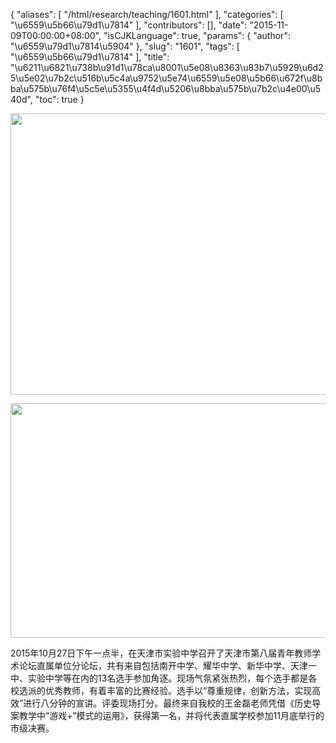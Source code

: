 {
    "aliases": [
        "/html/research/teaching/1601.html"
    ],
    "categories": [
        "\u6559\u5b66\u79d1\u7814"
    ],
    "contributors": [],
    "date": "2015-11-09T00:00:00+08:00",
    "isCJKLanguage": true,
    "params": {
        "author": "\u6559\u79d1\u7814\u5904"
    },
    "slug": "1601",
    "tags": [
        "\u6559\u5b66\u79d1\u7814"
    ],
    "title": "\u6211\u6821\u738b\u91d1\u78ca\u8001\u5e08\u8363\u83b7\u5929\u6d25\u5e02\u7b2c\u516b\u5c4a\u9752\u5e74\u6559\u5e08\u5b66\u672f\u8bba\u575b\u76f4\u5c5e\u5355\u4f4d\u5206\u8bba\u575b\u7b2c\u4e00\u540d",
    "toc": true
}






<img
    src="https://cdn.tfls.online/mirror/full/8097fe032319e8449ae0bd01839f7ade649d1002.jpg"
    style="display:block;margin-left:auto;margin-right:auto;"
    decoding="async"
    fetchpriority="auto"
    loading="lazy"
    height="450"
    width="600"
/>





<img
    src="https://cdn.tfls.online/mirror/full/13064d8cf728fc1538226d0d27edccc0f3b0dbfa.jpg"
    style="display:block;margin-left:auto;margin-right:auto;"
    decoding="async"
    fetchpriority="auto"
    loading="lazy"
    height="375"
    width="578"
/>







2015年10月27日下午一点半，在天津市实验中学召开了天津市第八届青年教师学术论坛直属单位分论坛，共有来自包括南开中学、耀华中学、新华中学、天津一中、实验中学等在内的13名选手参加角逐。现场气氛紧张热烈，每个选手都是各校选派的优秀教师，有着丰富的比赛经验。选手以“尊重规律，创新方法，实现高效”进行八分钟的宣讲。评委现场打分。最终来自我校的王金磊老师凭借《历史导案教学中“游戏+”模式的运用》，获得第一名，并将代表直属学校参加11月底举行的市级决赛。



